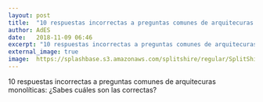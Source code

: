 ```yaml
---
layout: post
title:  "10 respuestas incorrectas a preguntas comunes de arquitecuras monolíticas: ¿Sabes cuáles son las correctas?"
author: AdES
date:   2018-11-09 06:46
excerpt: "10 respuestas incorrectas a preguntas comunes de arquitecuras monolíticas: ¿Sabes cuáles son las correctas?"
external_image: true
image:  https://splashbase.s3.amazonaws.com/splitshire/regular/SplitShire-London-Collection-4659-768x506.jpg
---
```

10 respuestas incorrectas a preguntas comunes de arquitecuras monolíticas: ¿Sabes cuáles son las correctas?